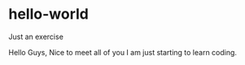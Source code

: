 # hello-world
Just an exercise

Hello Guys,
Nice to meet all of you
I am just starting to learn coding.
